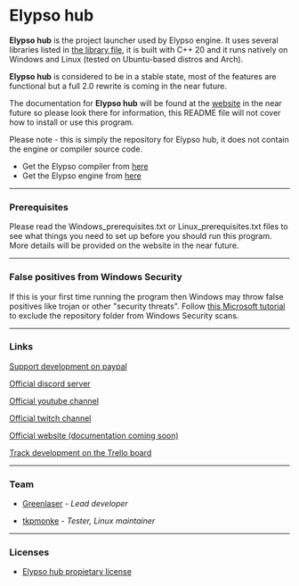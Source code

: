 # Elypso hub

**Elypso hub** is the project launcher used by Elypso engine. It uses several libraries listed in [the library file](LIBRARIES.md), it is built with C++ 20 and it runs natively on Windows and Linux (tested on Ubuntu-based distros and Arch).

**Elypso hub** is considered to be in a stable state, most of the features are functional but a full 2.0 rewrite is coming in the near future.

The documentation for **Elypso hub** will be found at the [website](https://elypsoengine.com)  in the near future so please look there for information, this README file will not cover how to install or use this program.

Please note - this is simply the repository for Elypso hub, it does not contain the engine or compiler source code.
- Get the Elypso compiler from [here](https://github.com/Lost-Empire-Entertainment/Elypso-compiler)
- Get the Elypso engine from [here](https://github.com/Lost-Empire-Entertainment/Elypso-engine)

---

### Prerequisites

Please read the Windows_prerequisites.txt or Linux_prerequisites.txt files to see what things you need to set up before you should run this program. More details will be provided on the website in the near future.

---

### False positives from Windows Security

If this is your first time running the program then Windows may throw false positives like trojan or other "security threats". Follow [this Microsoft tutorial](https://support.microsoft.com/en-us/windows/add-an-exclusion-to-windows-security-811816c0-4dfd-af4a-47e4-c301afe13b26) to exclude the repository folder from Windows Security scans.

---

### Links

[Support development on paypal](https://www.paypal.com/donate/?hosted_button_id=QWG8SAYX5TTP6)

[Official discord server](https://discord.gg/FqJgy2SvDs)

[Official youtube channel](https://youtube.com/greenlaser)

[Official twitch channel](https://www.twitch.tv/greenlaseer)

[Official website (documentation coming soon)](https://elypsoengine.com)

[Track development on the Trello board](https://trello.com/b/hbt6ebCZ/elypso-engine)

---

### Team

* [Greenlaser](https://github.com/greeenlaser) - *Lead developer*

* [tkpmonke](https://github.com/tkpmonke) - *Tester, Linux maintainer*

---

### Licenses

* [Elypso hub propietary license](LICENSE.md)
